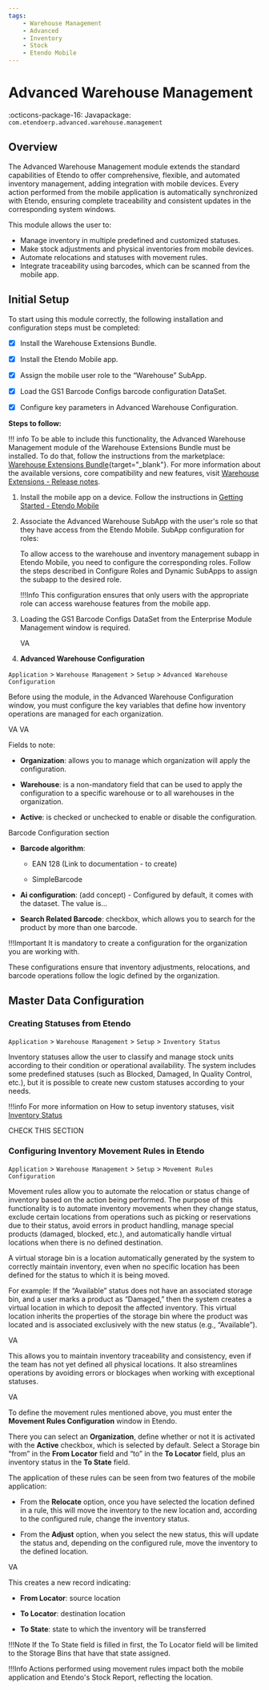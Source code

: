 ```yaml
---
tags:
    - Warehouse Management
    - Advanced
    - Inventory
    - Stock
    - Etendo Mobile
---
```


# Advanced Warehouse Management
:octicons-package-16: Javapackage: `com.etendoerp.advanced.warehouse.management`

## Overview

The Advanced Warehouse Management module extends the standard capabilities of Etendo to offer comprehensive, flexible, and automated inventory management, adding integration with mobile devices. Every action performed from the mobile application is automatically synchronized with Etendo, ensuring complete traceability and consistent updates in the corresponding system windows.

This module allows the user to:

- Manage inventory in multiple predefined and customized statuses.
- Make stock adjustments and physical inventories from mobile devices.
- Automate relocations and statuses with movement rules.
- Integrate traceability using barcodes, which can be scanned from the mobile app.

## Initial Setup

To start using this module correctly, the following installation and configuration steps must be completed:

-[x] Install the Warehouse Extensions Bundle.

-[x] Install the Etendo Mobile app.

-[x] Assign the mobile user role to the “Warehouse” SubApp.

-[x] Load the GS1 Barcode Configs barcode configuration DataSet.

-[x] Configure key parameters in Advanced Warehouse Configuration.

**Steps to follow:**

!!! info
    To be able to include this functionality, the Advanced Warehouse Management module of the Warehouse Extensions Bundle must be installed. To do that, follow the instructions from the marketplace: [Warehouse Extensions Bundle](https://marketplace.etendo.cloud/#/product-details?module=EFDA39668E2E4DF2824FFF0A905E6A95){target="\_blank"}. For more information about the available versions, core compatibility and new features, visit [Warehouse Extensions - Release notes](../../../../whats-new/release-notes/etendo-classic/bundles/warehouse-extensions/release-notes.md).

1. Install the mobile app on a device. Follow the instructions in [Getting Started - Etendo Mobile](../../../../etendo-mobile/getting-started.md)

2. Associate the Advanced Warehouse SubApp with the user's role so that they have access from the Etendo Mobile. SubApp configuration for roles:

    To allow access to the warehouse and inventory management subapp in Etendo Mobile, you need to configure the corresponding roles. Follow the steps described in Configure Roles and Dynamic SubApps to assign the subapp to the desired role.

    !!!Info
        This configuration ensures that only users with the appropriate role can access warehouse features from the mobile app.

3. Loading the GS1 Barcode Configs DataSet from the Enterprise Module Management window is required.

    VA

4. **Advanced Warehouse Configuration**

`Application` > `Warehouse Management` > `Setup` > `Advanced Warehouse Configuration`

Before using the module, in the Advanced Warehouse Configuration window, you must configure the key variables that define how inventory operations are managed for each organization.

VA
VA

Fields to note:

- **Organization**: allows you to manage which organization will apply the configuration.

- **Warehouse**: is a non-mandatory field that can be used to apply the configuration to a specific warehouse or to all warehouses in the organization.

- **Active**: is checked or unchecked to enable or disable the configuration.

Barcode Configuration section

- **Barcode algorithm**:

    - EAN 128 (Link to documentation - to create)

    - SimpleBarcode

- **Ai configuration**: (add concept) - Configured by default, it comes with the dataset. The value is...

- **Search Related Barcode**: checkbox, which allows you to search for the product by more than one barcode.

!!!Important
    It is mandatory to create a configuration for the organization you are working with. 

These configurations ensure that inventory adjustments, relocations, and barcode operations follow the logic defined by the organization.

## Master Data Configuration

### Creating Statuses from Etendo

`Application` > `Warehouse Management` > `Setup` > `Inventory Status`

Inventory statuses allow the user to classify and manage stock units according to their condition or operational availability. The system includes some predefined statuses (such as Blocked, Damaged, In Quality Control, etc.), but it is possible to create new custom statuses according to your needs.

!!!info
    For more information on How to setup inventory statuses, visit [Inventory Status](../../../../../developer-guide/etendo-classic/concepts/inventory-status.md)

CHECK THIS SECTION 

### Configuring Inventory Movement Rules in Etendo

`Application` > `Warehouse Management` > `Setup` > `Movement Rules Configuration`

Movement rules allow you to automate the relocation or status change of inventory based on the action being performed. The purpose of this functionality is to automate inventory movements when they change status, exclude certain locations from operations such as picking or reservations due to their status, avoid errors in product handling, manage special products (damaged, blocked, etc.), and automatically handle virtual locations when there is no defined destination.

A virtual storage bin is a location automatically generated by the system to correctly maintain inventory, even when no specific location has been defined for the status to which it is being moved. 

For example: If the “Available” status does not have an associated storage bin, and a user marks a product as “Damaged,” then the system creates a virtual location in which to deposit the affected inventory. This virtual location inherits the properties of the storage bin where the product was located and is associated exclusively with the new status (e.g., “Available”).

VA

This allows you to maintain inventory traceability and consistency, even if the team has not yet defined all physical locations. It also streamlines operations by avoiding errors or blockages when working with exceptional statuses.

VA

To define the movement rules mentioned above, you must enter the **Movement Rules Configuration** window in Etendo.

There you can select an **Organization**, define whether or not it is activated with the **Active** checkbox, which is selected by default. Select a Storage bin “from” in the **From Locator** field and “to” in the **To Locator** field, plus an inventory status in the **To State** field.

The application of these rules can be seen from two features of the mobile application:

- From the **Relocate** option, once you have selected the location defined in a rule, this will move the inventory to the new location and, according to the configured rule, change the inventory status.

- From the **Adjust** option, when you select the new status, this will update the status and, depending on the configured rule, move the inventory to the defined location.

VA

This creates a new record indicating:

- **From Locator**: source location

- **To Locator**: destination location

- **To State**: state to which the inventory will be transferred

!!!Note
    If the To State field is filled in first, the To Locator field will be limited to the Storage Bins that have that state assigned.

!!!Info
    Actions performed using movement rules impact both the mobile application and Etendo's Stock Report, reflecting the location.
